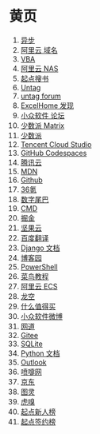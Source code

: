# 黄页

<div id = "首"></div>
<script src = "../js/首.js"></script>

<ol>
<li><a href = "https://www.epubit.com/">异步</a></li>
<li><a href = "https://dc.console.aliyun.com/">阿里云 域名</a></li>
<li><a href = "https://learn.microsoft.com/zh-cn/office/vba/api/overview/">VBA</a></li>
<li><a href = "https://www.aliyun.com/product/nas">阿里云 NAS</a></li>
<li><a href = "https://m.qidian.com/soushu/">起点搜书</a></li>
<li><a href = "https://utgd.net/">Untag</a></li>
<li><a href = "https://forum.unt.ag/latest">untag forum</a></li>
<li><a href = "https://club.excelhome.net/forum.php?mod=guide&view=newthread&mobile=2">ExcelHome 发现</a></li>
<li><a href = "https://meta.appinn.net/">小众软件 论坛</a></li>
<li><a href = "https://sspai.com/matrix">少数派 Matrix</a></li>
<li><a href = "https://sspai.com/">少数派</a></li>
<li><a href = "https://ide.cloud.tencent.com/">Tencent Cloud Studio</a></li>
<li><a href = "https://github.com/codespaces">GitHub Codespaces</a></li>
<li><a href = "https://cloud.tencent.com/">腾讯云</a></li>
<li><a href = "https://developer.mozilla.org/zh-CN/">MDN</a></li>
<li><a href = "https://github.com/">Github</a></li>
<li><a href = "https://m.36kr.com/">36氪</a></li>
<li><a href = "https://m.dgtle.com/">数字尾巴</a></li>
<li><a href = "https://learn.microsoft.com/zh-cn/windows-server/administration/windows-commands/windows-commands">CMD</a></li>
<li><a href = "https://juejin.cn/">掘金</a></li>
<li><a href = "https://www.jianguoyun.com/">坚果云</a></li>
<li><a href = "https://fanyi.baidu.com/">百度翻译</a></li>
<li><a href = "https://docs.djangoproject.com/zh-hans/">Django 文档</a></li>
<li><a href = "https://www.cnblogs.com/">博客园</a></li>
<li><a href = "https://learn.microsoft.com/zh-cn/powershell/scripting/overview">PowerShell</a></li>
<li><a href = "https://www.runoob.com/">菜鸟教程</a></li>
<li><a href = "https://ecs.console.aliyun.com/">阿里云 ECS</a></li>
<li><a href = "https://www.lkong.com/">龙空</a></li>
<li><a href = "https://m.smzdm.com/">什么值得买</a></li>
<li><a href = "https://m.weibo.cn/u/1684197391">小众软件微博</a></li>
<li><a href = "https://wangdoc.com/">网道</a></li>
<li><a href = "https://gitee.com/">Gitee</a></li>
<li><a href = "https://www.sqlite.org/">SQLite</a></li>
<li><a href = "https://docs.python.org/zh-cn/3/">Python 文档</a></li>
<li><a href = "https://outlook.live.com/">Outlook</a></li>
<li><a href = "https://www.dapenti.com/">喷嚏网</a></li>
<li><a href = "https://m.jd.com/">京东</a></li>
<li><a href = "https://m.ituring.com.cn/">图灵</a></li>
<li><a href = "https://m.huxiu.com/">虎嗅</a></li>
<li><a href = "https://m.qidian.com/rank/newauthor/">起点新人榜</a></li>
<li><a href = "https://m.qidian.com/rank/sign/">起点签约榜</a></li></ol>